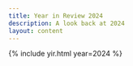 ```yaml
---
title: Year in Review 2024
description: A look back at 2024
layout: content
---
```


{% include yir.html year=2024 %}
